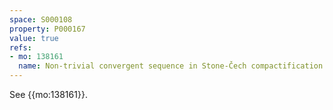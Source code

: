 ```yaml
---
space: S000108
property: P000167
value: true
refs:
- mo: 138161
  name: Non-trivial convergent sequence in Stone-Čech compactification of N
---
```


See {{mo:138161}}.
